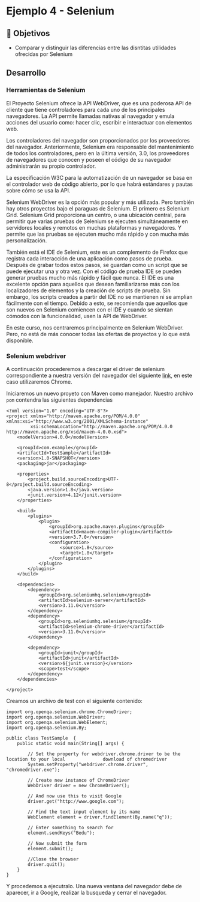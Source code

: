 # Ejemplo 4 - Selenium

## :dart: Objetivos

- Comparar y distinguir las diferencias entre las disntitas utilidades ofrecidas por Selenium


## Desarrollo

### Herramientas de Selenium

El Proyecto Selenium ofrece la API WebDriver, que es una poderosa API de cliente que tiene controladores para cada uno de los principales navegadores. La API permite llamadas nativas al navegador y emula acciones del usuario como: hacer clic, escribir e interactuar con elementos web. 

Los controladores del navegador son proporcionados por los proveedores del navegador. Anteriormente, Selenium era responsable del mantenimiento de todos los controladores, pero en la última versión, 3.0, los proveedores de navegadores que conocen y poseen el código de su navegador administrarán su propio controlador. 

La especificación W3C para la automatización de un navegador se basa en el controlador web de código abierto, por lo que habrá estándares y pautas sobre cómo se usa la API. 

Selenium WebDriver es la opción más popular y más utilizada. Pero también hay otros proyectos bajo el paraguas de Selenium. El primero es Selenium Grid. Selenium Grid proporciona un centro, o una ubicación central, para permitir que varias pruebas de Selenium se ejecuten simultáneamente en servidores locales y remotos en muchas plataformas y navegadores. Y permite que las pruebas se ejecuten mucho más rápido y con mucha más personalización.

También está el IDE de Selenium, este es un complemento de Firefox que registra cada interacción de una aplicación como pasos de prueba. Después de grabar todos estos pasos, se guardan como un script que se puede ejecutar una y otra vez. Con el código de prueba IDE se pueden generar pruebas mucho más rápido y fácil que nunca. El IDE es una excelente opción para aquellos que desean familiarizarse más con los localizadores de elementos y la creación de scripts de prueba. Sin embargo, los scripts creados a partir del IDE no se mantienen ni se amplían fácilmente con el tiempo. Debido a esto, se recomienda que aquellos que son nuevos en Selenium comiencen con el IDE y cuando se sientan cómodos con la funcionalidad, usen la API de WebDriver. 

En este curso, nos centraremos principalmente en Selenium WebDriver. Pero, no está de más conocer todas las ofertas de proyectos y lo que está disponible. 


### Selenium webdriver

A continuación procederemos a descargar el driver de selenium correspondiente a nuestra versión del navegador del siguiente [link](https://www.selenium.dev/documentation/webdriver/getting_started/install_drivers/), en este caso utilizaremos Chrome.

Iniciaremos un nuevo proyeto con Maven como manejador. Nuestro archivo `pom` contendra las siguientes dependencias

```
<?xml version="1.0" encoding="UTF-8"?>
<project xmlns="http://maven.apache.org/POM/4.0.0" xmlns:xsi="http://www.w3.org/2001/XMLSchema-instance"
         xsi:schemaLocation="http://maven.apache.org/POM/4.0.0 http://maven.apache.org/xsd/maven-4.0.0.xsd">
    <modelVersion>4.0.0</modelVersion>

    <groupId>com.example</groupId>
    <artifactId>TestSample</artifactId>
    <version>1.0-SNAPSHOT</version>
    <packaging>jar</packaging>

    <properties>
        <project.build.sourceEncoding>UTF-8</project.build.sourceEncoding>
        <java.version>1.8</java.version>
        <junit.version>4.12</junit.version>
    </properties>

    <build>
        <plugins>
            <plugin>
                <groupId>org.apache.maven.plugins</groupId>
                <artifactId>maven-compiler-plugin</artifactId>
                <version>3.7.0</version>
                <configuration>
                    <source>1.8</source>
                    <target>1.8</target>
                </configuration>
            </plugin>
        </plugins>
    </build>

    <dependencies>
        <dependency>
            <groupId>org.seleniumhq.selenium</groupId>
            <artifactId>selenium-server</artifactId>
            <version>3.11.0</version>
        </dependency>
        <dependency>
            <groupId>org.seleniumhq.selenium</groupId>
            <artifactId>selenium-chrome-driver</artifactId>
            <version>3.11.0</version>
        </dependency>

        <dependency>
            <groupId>junit</groupId>
            <artifactId>junit</artifactId>
            <version>${junit.version}</version>
            <scope>test</scope>
        </dependency>
    </dependencies>

</project>
```
Creamos un archivo de test con el siguiente contenido:

```
import org.openqa.selenium.chrome.ChromeDriver;
import org.openqa.selenium.WebDriver;
import org.openqa.selenium.WebElement;
import org.openqa.selenium.By;

public class TestSample  {
    public static void main(String[] args) {

        // Set the property for webdriver.chrome.driver to be the location to your local              download of chromedriver
        System.setProperty("webdriver.chrome.driver", "chromedriver.exe");

        // Create new instance of ChromeDriver
        WebDriver driver = new ChromeDriver();

        // And now use this to visit Google
        driver.get("http://www.google.com");

        // Find the text input element by its name
        WebElement element = driver.findElement(By.name("q"));

        // Enter something to search for
        element.sendKeys("Bedu");

        // Now submit the form
        element.submit();

        //Close the browser
        driver.quit();
    }
}

```

Y procedemos a ejecutralo. Una nueva ventana del navegador debe de aparecer, ir a Google, realizar la busqueda y cerrar el navegador.
